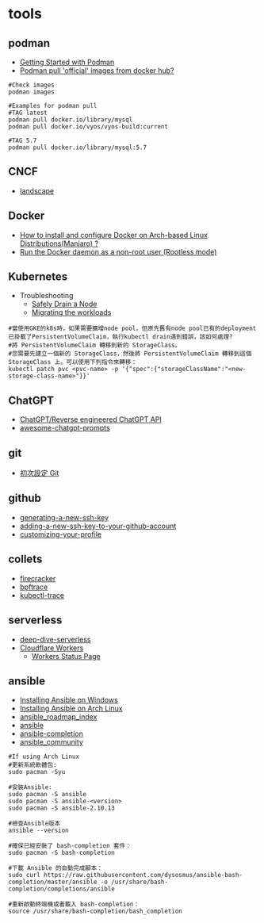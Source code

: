 # tools

## podman

* [Getting Started with Podman](https://podman.io/getting-started/)
* [Podman pull 'official' images from docker hub?](https://stackoverflow.com/questions/69162077/podman-pull-official-images-from-docker-hub)

```shell
#Check images
podman images

#Examples for podman pull
#TAG latest
podman pull docker.io/library/mysql
podman pull docker.io/vyos/vyos-build:current

#TAG 5.7
podman pull docker.io/library/mysql:5.7
```

## CNCF

* [landscape](https://landscape.cncf.io/)

## Docker

* [How to install and configure Docker on Arch-based Linux Distributions(Manjaro) ?](https://www.geeksforgeeks.org/how-to-install-and-configure-docker-on-arch-based-linux-distributionsmanjaro/)
* [Run the Docker daemon as a non-root user (Rootless mode)](https://docs.docker.com/engine/security/rootless/)

## Kubernetes

* Troubleshooting
    * [Safely Drain a Node](https://kubernetes.io/docs/tasks/administer-cluster/safely-drain-node/)
    * [Migrating the workloads](https://cloud.google.com/kubernetes-engine/docs/tutorials/migrating-node-pool#step_4_migrate_the_workloads)

```shell
#當使用GKE的k8s時，如果需要擴增node pool，但原先舊有node pool已有的deployment已掛載了PersistentVolumeClaim，執行kubectl drain遇到錯誤，該如何處理?
#將 PersistentVolumeClaim 轉移到新的 StorageClass。
#您需要先建立一個新的 StorageClass，然後將 PersistentVolumeClaim 轉移到這個 StorageClass 上。可以使用下列指令來轉移：
kubectl patch pvc <pvc-name> -p '{"spec":{"storageClassName":"<new-storage-class-name>"}}'

```

## ChatGPT

* [ChatGPT/Reverse engineered ChatGPT API](https://github.com/acheong08/ChatGPT)
* [awesome-chatgpt-prompts](https://github.com/f/awesome-chatgpt-prompts)

## git

* [初次設定 Git](https://git-scm.com/book/zh-tw/v2/%E9%96%8B%E5%A7%8B-%E5%88%9D%E6%AC%A1%E8%A8%AD%E5%AE%9A-Git)

## github

* [generating-a-new-ssh-key](https://docs.github.com/en/authentication/connecting-to-github-with-ssh/generating-a-new-ssh-key-and-adding-it-to-the-ssh-agent?platform=linux#generating-a-new-ssh-key)
* [adding-a-new-ssh-key-to-your-github-account](https://docs.github.com/en/authentication/connecting-to-github-with-ssh/adding-a-new-ssh-key-to-your-github-account?tool=webui)
* [customizing-your-profile](https://docs.github.com/en/account-and-profile/setting-up-and-managing-your-github-profile/customizing-your-profile/managing-your-profile-readme)

## collets

* [firecracker](https://github.com/firecracker-microvm/firecracker)
* [bpftrace](https://github.com/iovisor/bpftrace)
* [kubectl-trace](https://github.com/iovisor/kubectl-trace)

## serverless

* [deep-dive-serverless](https://aws.amazon.com/tw/getting-started/deep-dive-serverless/)
* [Cloudflare Workers](https://workers.cloudflare.com/)
    * [Workers Status Page](https://workers.cloudflare.com/built-with/projects/status-page)

## ansible

* [Installing Ansible on Windows](https://docs.ansible.com/ansible/latest/installation_guide/installation_distros.html#installing-ansible-on-windows)
* [Installing Ansible on Arch Linux](https://wiki.archlinux.org/title/Ansible#Installation)
* [ansible_roadmap_index](https://docs.ansible.com/ansible/latest/roadmap/ansible_roadmap_index.html)
* [ansible](https://github.com/ansible/ansible)
* [ansible-completion](https://github.com/dysosmus/ansible-completion)
* [ansible_community](https://docs.ansible.com/ansible_community.html)

```shell
#If using Arch Linux
#更新系統軟體包:
sudo pacman -Syu

#安裝Ansible:
sudo pacman -S ansible
sudo pacman -S ansible-<version>
sudo pacman -S ansible-2.10.13

#檢查Ansible版本
ansible --version

#確保已經安裝了 bash-completion 套件：
sudo pacman -S bash-completion

#下載 Ansible 的自動完成腳本：
sudo curl https://raw.githubusercontent.com/dysosmus/ansible-bash-completion/master/ansible -o /usr/share/bash-completion/completions/ansible

#重新啟動終端機或者載入 bash-completion：
source /usr/share/bash-completion/bash_completion
```